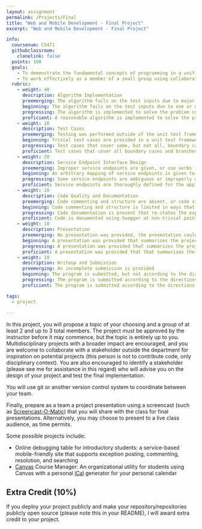 ```yaml
---
layout: assignment
permalink: /Projects/Final
title: "Web and Mobile Development - Final Project"
excerpt: "Web and Mobile Development - Final Project"

info:
  coursenum: CS471
  githubclassroom:
    clonelink: false
  points: 100
  goals:
    - To demonstrate the fundamental concepts of programming in a unified project
    - To work effectively as a member of a small group using collaborative tools for software development
  rubric:
    - weight: 40
      description: Algorithm Implementation
      preemerging: The algorithm fails on the test inputs due to major issues, or the program fails to compile and/or run
      beginning: The algorithm fails on the test inputs due to one or more minor issues
      progressing: The algorithm is implemented to solve the problem correctly according to given test inputs, but would fail if executed in a general case due to a minor issue or omission in the algorithm design or implementation
      proficient: A reasonable algorithm is implemented to solve the problem which correctly solves the problem according to the given test inputs, and would be reasonably expected to solve the problem in the general case
    - weight: 10
      description: Test Cases
      preemerging: Testing was performed outside of the unit test framework, or not performed at all
      beginning: Trivial test cases are provided in a unit test framework
      progressing: Test cases that cover some, but not all, boundary cases and branches of the program are provided
      proficient: Test cases that cover all boundary cases and branches of the program are provided
    - weight: 20
      description: Service Endpoint Interface Design
      preemerging: Improper service endpoints are given, or use verbs instead of a CRUD model
      beginning: An arbitrary mapping of service endpoints is given to HTTP verbs (for example, only GET or POST verbs are used)
      progressing: Some service endpoints are ambiguous or improperly mapped
      proficient: Service endpoints are thoroughly defined for the application chosen, with CRUD endpoints that represent nouns that are appropriately mapped to HTTP verbs      
    - weight: 10
      description: Code Quality and Documentation
      preemerging: Code commenting and structure are absent, or code structure departs significantly from best practice, and/or the code departs significantly from the style guide
      beginning: Code commenting and structure is limited in ways that reduce the readability of the program, and/or there are minor departures from the style guide
      progressing: Code documentation is present that re-states the explicit code definitions, and/or code is written that mostly adheres to the style guide
      proficient: Code is documented using Swagger at non-trivial points in a manner that enhances the readability of the program, and code is written according to the style guide
    - weight: 10
      description: Presentation
      preemerging: No presentation was provided, the presentation could not be viewed, or the presentation was not on the subject of the final project
      beginning: A presentation was provided that summarizes the project, but does not provide a demo or discuss broader impacts
      progressing: A presentation was provided that summarizes the project, provides a demo, and discusses broader impacts
      proficient: A presentation was provided that that summarizes the project, provides a demo, discusses broader impacts, and highlights challenges overcome and methodologies for developing the system as a group
    - weight: 10
      description: Writeup and Submission
      preemerging: An incomplete submission is provided
      beginning: The program is submitted, but not according to the directions in one or more ways (for example, because it is lacking a readme writeup)
      progressing: The program is submitted according to the directions with a minor omission or correction needed
      proficient: The program is submitted according to the directions, including a readme writeup describing the solution

tags:
  - project
  
---
```


In this project, you will propose a topic of your choosing and a group of at least 2 and up to 3 total members.  The project must be approved by the instructor before it may commence, but the topic is entirely up to you.  Multidisciplinary projects with a broader impact are encouraged, and you are welcome to collaborate with a stakeholder outside the department for inspiration on potential projects (this person is not to contribute code, only disciplinary context).  You are also encouraged to identify a stakeholder (please see me for assistance in this regard) who will advise you on the design of your project and test the final implementation.  

You will use git or another version control system to coordinate between your team.  

Finally, prepare as a team a project presentation using a screencast (such as [Screencast-O-Matic](https://screencast-o-matic.com/)) that you will share with the class for final presentations.  Alternatively, you may choose to present to a live class audience, as time permits.

Some possible projects include:

* Online debugging table for introductory students: a service-based mobile-friendly site that supports exception posting, commenting, resolution, and searching
* [Canvas](https://canvas.instructure.com/doc/api/) Course Manager: An organizational utility for students using Canvas with a personal [iCal](https://en.wikipedia.org/wiki/ICalendar) generator for your personal calendar

## Extra Credit (10%)
If you deploy your project publicly and make your repository/repositories publicly open source (please note this in your README), I will award extra credit to your project.